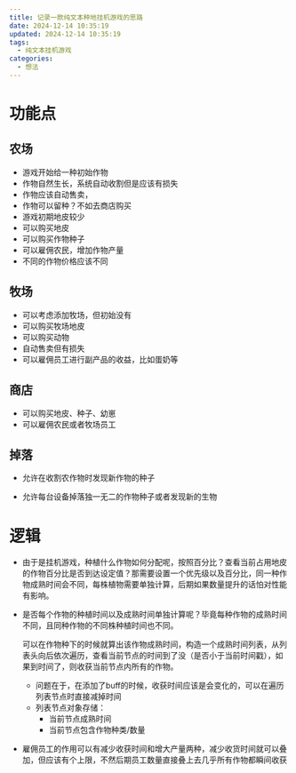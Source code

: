 ```yaml
---
title: 记录一款纯文本种地挂机游戏的思路
date: 2024-12-14 10:35:19
updated: 2024-12-14 10:35:19
tags:
  - 纯文本挂机游戏
categories:
  - 想法
---
```


# 功能点

## 农场

- 游戏开始给一种初始作物
- 作物自然生长，系统自动收割但是应该有损失
- 作物应该自动售卖，
- 作物可以留种？不如去商店购买
- 游戏初期地皮较少
- 可以购买地皮
- 可以购买作物种子
- 可以雇佣农民，增加作物产量
- 不同的作物价格应该不同

## 牧场

- 可以考虑添加牧场，但初始没有
- 可以购买牧场地皮
- 可以购买动物
- 自动售卖但有损失
- 可以雇佣员工进行副产品的收益，比如蛋奶等

## 商店

- 可以购买地皮、种子、幼崽
- 可以雇佣农民或者牧场员工

## 掉落

- 允许在收割农作物时发现新作物的种子

- 允许每台设备掉落独一无二的作物种子或者发现新的生物

# 逻辑

- 由于是挂机游戏，种植什么作物如何分配呢，按照百分比？查看当前占用地皮的作物百分比是否到达设定值？那需要设置一个优先级以及百分比，同一种作物成熟时间会不同，每株植物需要单独计算，后期如果数量提升的话怕对性能有影响。

- 是否每个作物的种植时间以及成熟时间单独计算呢？毕竟每种作物的成熟时间不同，且同种作物的不同株种植时间也不同。

  可以在作物种下的时候就算出该作物成熟时间，构造一个成熟时间列表，从列表头向后依次遍历，查看当前节点的时间到了没（是否小于当前时间戳），如果到时间了，则收获当前节点内所有的作物。

  - 问题在于，在添加了buff的时候，收获时间应该是会变化的，可以在遍历列表节点时直接减掉时间
  - 列表节点对象存储：
    - 当前节点成熟时间
    - 当前节点包含作物种类/数量

- 雇佣员工的作用可以有减少收获时间和增大产量两种，减少收货时间就可以叠加，但应该有个上限，不然后期员工数量直接叠上去几乎所有作物都瞬间收获